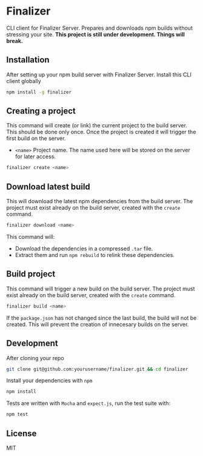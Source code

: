 # Finalizer
CLI client for Finalizer Server. Prepares and downloads npm builds without stressing your site. **This project is still under development. Things will break.**

## Installation
After setting up your npm build server with Finalizer Server. Install this CLI client globally
```bash
npm install -g finalizer
```

## Creating a project
This command will create (or link) the current project to the build server. This should be done only once. Once the project is created it will trigger the first build on the server.
- `<name>` Project name. The name used here will be stored on the server for later access.

```bash
finalizer create <name>
```

## Download latest build
This will download the latest npm dependencies from the build server. The project must exist already on the build server, created with the `create` command.
```bash
finalizer download <name>
```

This command will:
- Download the dependencies in a compressed `.tar` file.
- Extract them and run `npm rebuild` to relink these dependencies.

## Build project
This command will trigger a new build on the build server. The project must exist already on the build server, created with the `create` command.
```bash
finalizer build <name>
```
If the `package.json` has not changed since the last build, the build will not be created. This will prevent the creation of innecesary builds on the server.

## Development
After cloning your repo
```bash
git clone git@github.com:yourusername/finalizer.git && cd finalizer
```

Install your dependencies with `npm`
```bash
npm install
```

Tests are written with `Mocha` and `expect.js`, run the test suite with:
```bash
npm test
```

## License
MIT
